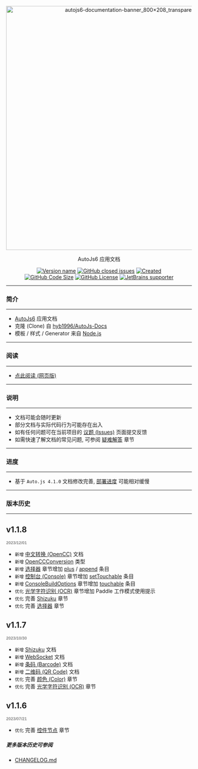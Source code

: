 <!--suppress HtmlDeprecatedAttribute, HttpUrlsUsage -->

<div align="center">
  <p>
    <img src="https://s1.imagehub.cc/images/2023/03/07/a611060ac75cf0d48edacff319cc1666.png" alt="autojs6-documentation-banner_800×208_transparent" border="0" width="660"/>
  </p>

  <p>AutoJs6 应用文档</p>

  <p>
    <a href="http://docs-project.autojs6.com/blob/master/project.json"><img alt="Version name" src="https://img.shields.io/badge/dynamic/json?color=1283C3&label=version&query=%24.versionName&url=https%3A%2F%2Fraw.githubusercontent.com%2FSuperMonster003%2FAutoJs6-Documentation%2Fmaster%2Fproject.json"/></a>
    <a href="http://docs-project.autojs6.com/issues"><img alt="GitHub closed issues" src="https://img.shields.io/github/issues/SuperMonster003/AutoJs6-Documentation?color=009688"/></a>
    <a href="http://docs-project.autojs6.com/commit/f7389a70ffc7bac4406cd0b19a1e6341d6e50238"><img alt="Created" src="https://img.shields.io/date/1657941168?color=2e7d32&label=created"/></a>
    <br>
    <a href="http://docs-project.autojs6.com/find/master"><img alt="GitHub Code Size" src="https://img.shields.io/github/languages/code-size/SuperMonster003/AutoJs6-Documentation?color=795548"/></a>
    <a href="http://docs-project.autojs6.com/blob/master/LICENSE"><img alt="GitHub License" src="https://img.shields.io/github/license/SuperMonster003/AutoJs6-Documentation?color=534BAE"/></a>
    <a href="https://www.jetbrains.com/?from=Ant-Forest"><img alt="JetBrains supporter" src="https://img.shields.io/badge/supporter-JetBrains-ee4677"/></a>
  </p>
</div>

******

### 简介

******

- [AutoJs6](http://project.autojs6.com) 应用文档
- 克隆 (Clone) 自 [hyb1996/AutoJs-Docs](https://github.com/hyb1996/AutoJs-Docs/)
- 模板 / 样式 / Generator 来自 [Node.js](https://github.com/nodejs/node/tree/master/doc/)

******

### 阅读

******

* [点此阅读 (网页版)](https://docs.autojs6.com)

******

### 说明

******

- 文档可能会随时更新
- 部分文档与实际代码行为可能存在出入
- 如有任何问题可在当前项目的 [议题 (Issues)](http://docs-project.autojs6.com/issues) 页面提交反馈
- 如需快速了解文档的常见问题, 可参阅 [疑难解答](https://docs.autojs6.com/#/qa) 章节

******

### 进度

******

- 基于 `Auto.js 4.1.0` 文档修改完善, [部署进度](https://docs.autojs6.com/#/progress) 可能相对缓慢

******

### 版本历史

******

[comment]: <> "Version history only shows last 3 versions"

## v1.1.8

<p style="font: bold 0.8em sans-serif; color: #888888">2023/12/01</p>

- `新增` [中文转换 (OpenCC)](https://docs.autojs6.com/#/opencc) 文档
- `新增` [OpenCCConversion](https://docs.autojs6.com/#/openCCConversionType) 类型
- `新增` [选择器](https://docs.autojs6.com/#/uiSelectorType) 章节增加 [plus](https://docs.autojs6.com/#/uiObjectType?id=m-plus) / [append](https://docs.autojs6.com/#/uiObjectType?id=m-append) 条目
- `新增` [控制台 (Console)](https://docs.autojs6.com/#/console) 章节增加 [setTouchable](https://docs.autojs6.com/#/console?id=m-settouchable) 条目
- `新增` [ConsoleBuildOptions](https://docs.autojs6.com/#/consoleBuildOptionsType) 章节增加 [touchable](https://docs.autojs6.com/#/consoleBuildOptionsType?id=p-touchable) 条目
- `优化` [光学字符识别 (OCR)](https://docs.autojs6.com/#/ocr) 章节增加 Paddle 工作模式使用提示
- `优化` 完善 [Shizuku](https://docs.autojs6.com/#/shizuku) 章节
- `优化` 完善 [选择器](https://docs.autojs6.com/#/uiSelectorType) 章节

## v1.1.7

<p style="font: bold 0.8em sans-serif; color: #888888">2023/10/30</p>

- `新增` [Shizuku](https://docs.autojs6.com/#/shizuku) 文档
- `新增` [WebSocket](https://docs.autojs6.com/#/websocketType) 文档
- `新增` [条码 (Barcode)](https://docs.autojs6.com/#/barcode) 文档
- `新增` [二维码 (QR Code)](https://docs.autojs6.com/#/qrcode) 文档
- `优化` 完善 [颜色 (Color)](https://docs.autojs6.com/#/color) 章节
- `优化` 完善 [光学字符识别 (OCR)](https://docs.autojs6.com/#/ocr) 章节

## v1.1.6

<p style="font: bold 0.8em sans-serif; color: #888888">2023/07/21</p>

- `优化` 完善 [控件节点](https://docs.autojs6.com/#/uiObjectType) 章节

##### 更多版本历史可参阅

* [CHANGELOG.md](http://docs-project.autojs6.com/blob/master/api/changelog.md)